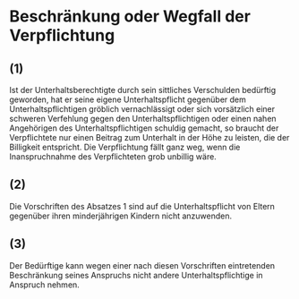 # Beschränkung oder Wegfall der Verpflichtung



## (1)

 Ist der Unterhaltsberechtigte durch sein sittliches Verschulden bedürftig geworden, hat er seine eigene Unterhaltspflicht gegenüber dem Unterhaltspflichtigen gröblich vernachlässigt oder sich vorsätzlich einer schweren Verfehlung gegen den Unterhaltspflichtigen oder einen nahen Angehörigen des Unterhaltspflichtigen schuldig gemacht, so braucht der Verpflichtete nur einen Beitrag zum Unterhalt in der Höhe zu leisten, die der Billigkeit entspricht. Die Verpflichtung fällt ganz weg, wenn die Inanspruchnahme des Verpflichteten grob unbillig wäre.

## (2)

 Die Vorschriften des Absatzes 1 sind auf die Unterhaltspflicht von Eltern gegenüber ihren minderjährigen Kindern nicht anzuwenden.

## (3)

 Der Bedürftige kann wegen einer nach diesen Vorschriften eintretenden Beschränkung seines Anspruchs nicht andere Unterhaltspflichtige in Anspruch nehmen. 

